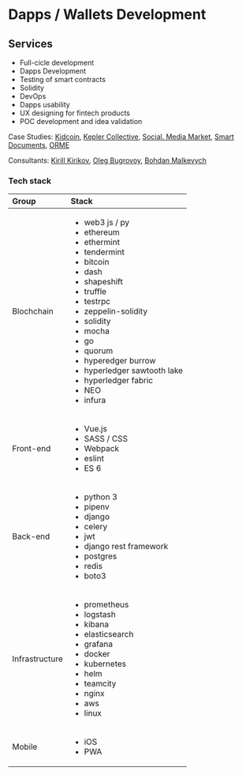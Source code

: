 # Dapps / Wallets Development

## Services

* Full-cicle development
* Dapps Development
* Testing of smart contracts
* Solidity
* DevOps
* Dapps usability
* UX designing for fintech products
* POC development and idea validation

Case Studies: [Kidcoin](../case-studies/kidcoin.md), [Kepler Collective](../case-studies/kepler-collective.md), [Social. Media Market](../case-studies/social.-media-market.md), [Smart Documents](../case-studies/smart-documents.md), [ORME](../case-studies/orme.md)

Consultants: [Kirill Kirikov](../org/team/kirill-kirikov.md), [Oleg Bugrovoy](../org/team/oleg-bugrovoy.md), [Bohdan Malkevych](../org/team/bohdan-malkevych.md)

### Tech stack



<table>
  <thead>
    <tr>
      <th style="text-align:left">Group</th>
      <th style="text-align:left">Stack</th>
    </tr>
  </thead>
  <tbody>
    <tr>
      <td style="text-align:left">Blochchain</td>
      <td style="text-align:left">
        <p></p>
        <ul>
          <li>web3 js / py</li>
          <li>ethereum</li>
          <li>ethermint</li>
          <li>tendermint</li>
          <li>bitcoin</li>
          <li>dash</li>
          <li>shapeshift</li>
          <li>truffle</li>
          <li>testrpc</li>
          <li>zeppelin-solidity</li>
          <li>solidity</li>
          <li>mocha</li>
          <li>go</li>
          <li>quorum</li>
          <li>hyperedger burrow</li>
          <li>hyperledger sawtooth lake</li>
          <li>hyperledger fabric</li>
          <li>NEO</li>
          <li>infura</li>
        </ul>
      </td>
    </tr>
    <tr>
      <td style="text-align:left">Front-end</td>
      <td style="text-align:left">
        <p></p>
        <ul>
          <li>Vue.js</li>
          <li>SASS / CSS</li>
          <li>Webpack</li>
          <li>eslint</li>
          <li>ES 6</li>
        </ul>
      </td>
    </tr>
    <tr>
      <td style="text-align:left">Back-end</td>
      <td style="text-align:left">
        <p></p>
        <ul>
          <li>python 3</li>
          <li>pipenv</li>
          <li>django</li>
          <li>celery</li>
          <li>jwt</li>
          <li>django rest framework</li>
          <li>postgres</li>
          <li>redis</li>
          <li>boto3</li>
        </ul>
      </td>
    </tr>
    <tr>
      <td style="text-align:left">Infrastructure</td>
      <td style="text-align:left">
        <p></p>
        <ul>
          <li>prometheus</li>
          <li>logstash</li>
          <li>kibana</li>
          <li>elasticsearch</li>
          <li>grafana</li>
          <li>docker</li>
          <li>kubernetes</li>
          <li>helm</li>
          <li>teamcity</li>
          <li>nginx</li>
          <li>aws</li>
          <li>linux</li>
        </ul>
      </td>
    </tr>
    <tr>
      <td style="text-align:left">Mobile</td>
      <td style="text-align:left">
        <ul>
          <li>iOS</li>
          <li>PWA
            <br />
          </li>
        </ul>
      </td>
    </tr>
  </tbody>
</table>